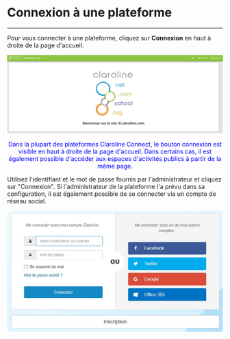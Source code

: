 # Connexion à une plateforme

---

Pour vous connecter à une plateforme, cliquez sur **Connexion** en haut à droite de la page d'accueil.

![connexion.png](images/connexion.png)

<p style="text-align: center; color: blue">Dans la plupart des plateformes Claroline Connect, le bouton connexion est visible en haut à droite de la page d'accueil. Dans certains cas, il est également possible d'accéder aux espaces d'activités publics à partir de la même page.</p>

Utilisez l'identifiant et le mot de passe fournis par l'administrateur et cliquez sur "Connexion". Si l'administrateur de la plateforme l'a prévu dans sa configuration, il est également possible de se connecter via un compte de réseau social.

![connexion.JPG](images/connexion.JPG)


